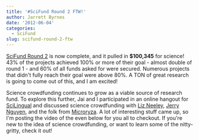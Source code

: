 ```yaml
---
title: '#SciFund Round 2 FTW!'
author: Jarrett Byrnes
date: '2012-06-04'
categories:
  - SciFund
slug: scifund-round-2-ftw
---
```


[SciFund Round 2](http://scifundchallenge.org) is now complete, and it pulled in **$100,345** for science!  43% of the projects achieved 100% or more of their goal - almost double of round 1 - and 60% of all funds asked for were secured.  Numerous projects that didn't fully reach their goal were above 80%.  A TON of great research is going to come out of this, and I am excited!

Science crowdfunding continues to grow as a viable source of research fund.  To explore this further, Jai and I participated in an online hangout for [SciLingual](http://http://www.scilingual.com/) and discussed science crowdfunding with [Liz Neeley](http://www.lizneeley.com/), [Jerry Nguyen](https://plus.google.com/103567675444540504278/posts), and the folk from [Microryza](https://www.microryza.com/).  A lot of interesting stuff came up, so I'm posting the video of the even below for you all to checkout.  If you're new to the idea of science crowdfunding, or want to learn some of the nitty-gritty, check it out!
